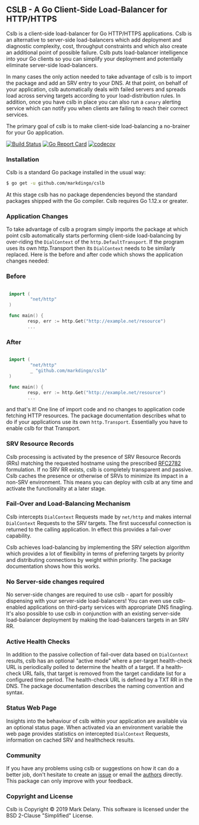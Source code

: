 ## CSLB - A Go Client-Side Load-Balancer for HTTP/HTTPS

Cslb is a client-side load-balancer for Go HTTP/HTTPS applications. Cslb is an alternative to
server-side load-balancers which add deployment and diagnostic complexity, cost, throughput
constraints and which also create an additional point of possible failure. Cslb puts load-balancer
intelligence into your Go clients so you can simplify your deployment and potentially eliminate
server-side load-balancers.

In many cases the only action needed to take advantage of cslb is to import the package and add an
SRV entry to your DNS. At that point, on behalf of your application, cslb automatically deals with
failed servers and spreads load across serving targets according to your load-distribution rules. In
addition, once you have cslb in place you can also run a `canary` alerting service which can
notify you when clients are failing to reach their correct services.

The primary goal of cslb is to make client-side load-balancing a no-brainer for your Go application.

[![Build Status](https://travis-ci.org/markdingo/cslb.svg?branch=master)](https://travis-ci.org/markdingo/cslb)
[![Go Report Card](https://goreportcard.com/badge/github.com/markdingo/cslb)](https://goreportcard.com/report/github.com/markdingo/cslb)
[![codecov](https://codecov.io/gh/markdingo/cslb/branch/master/graph/badge.svg)](https://codecov.io/gh/markdingo/cslb)


### Installation

Cslb is a standard Go package installed in the usual way:

```sh
$ go get -u github.com/markdingo/cslb
```

At this stage cslb has no package dependencies beyond the standard packages shipped with the Go
compiler. Cslb requires Go 1.12.x or greater.

### Application Changes

To take advantage of cslb a program simply imports the package at which point cslb automatically
starts performing client-side load-balancing by over-riding the `DialContext` of the
`http.DefaultTransport`. If the program uses its own http.Transport then its `DialContext` needs to
be similarly replaced. Here is the before and after code which shows the application changes needed:

### Before

```go

 import (
         "net/http"
 )

 func main() {
        resp, err := http.Get("http://example.net/resource")
        ...
```

### After

```go

 import (
         "net/http"
         _ "github.com/markdingo/cslb"
 )

 func main() {
        resp, err := http.Get("http://example.net/resource")
        ...
```

and that's it! One line of import code and no changes to application code fetching HTTP
resources. The package documentation describes what to do if your applications use its own
`http.Transport`. Essentially you have to enable cslb for that Transport.

### SRV Resource Records

Cslb processing is activated by the presence of SRV Resource Records (RRs) matching the requested
hostname using the prescribed [RFC2782](https://tools.ietf.org/rfc/rfc2782.txt) formulation. If no
SRV RR exists, cslb is completely transparent and passive. Cslb caches the presence or otherwise of
SRVs to minimize its impact in a non-SRV environment. This means you can deploy with cslb at any
time and activate the functionality at a later stage.

### Fail-Over and Load-Balancing Mechanism

Cslb intercepts `DialContext` Requests made by `net/http` and makes internal `DialContext` Requests
to the SRV targets. The first successful connection is returned to the calling application. In
effect this provides a fail-over capability.

Cslb achieves load-balancing by implementing the SRV selection algorithm which provides a lot of
flexibility in terms of preferring targets by priority and distributing connections by weight within
priority. The package documentation shows how this works.

### No Server-side changes required

No server-side changes are required to use cslb - apart for possibly dispensing with your
server-side load-balancers! You can even use cslb-enabled applications on third-party services with
appropriate DNS finagling. It's also possible to use cslb in conjunction with an existing
server-side load-balancer deployment by making the load-balancers targets in an SRV RR.

### Active Health Checks

In addition to the passive collection of fail-over data based on `DialContext` results, cslb has an
optional "active mode" where a per-target health-check URL is periodically polled to determine the
health of a target. If a health-check URL fails, that target is removed from the target candidate
list for a configured time period. The health-check URL is defined by a TXT RR in the DNS. The
package documentation describes the naming convention and syntax.

### Status Web Page

Insights into the behaviour of cslb within your application are available via an optional status
page. When activated via an environment variable the web page provides statistics on intercepted
`DialContext` Requests, information on cached SRV and healthcheck results.

### Community

If you have any problems using cslb or suggestions on how it can do a better job, don't hesitate to
create an [issue](https://github.com/markdingo/cslb/issues) or email the
[authors](https://github.com/markdingo/cslb/blob/master/AUTHORS) directly. This package can only
improve with your feedback.

### Copyright and License

Cslb is Copyright :copyright: 2019 Mark Delany. This software  is licensed under the BSD 2-Clause "Simplified" License.
